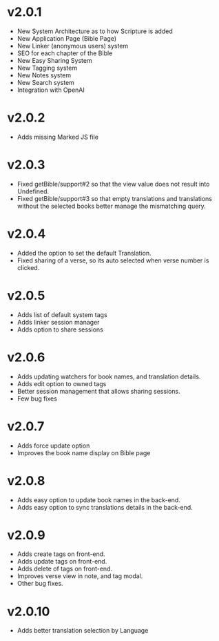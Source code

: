 # v2.0.1

- New System Architecture as to how Scripture is added
- New Application Page (Bible Page)
- New Linker (anonymous users) system
- SEO for each chapter of the Bible
- New Easy Sharing System
- New Tagging system
- New Notes system
- New Search system
- Integration with OpenAI

# v2.0.2

- Adds missing Marked JS file

# v2.0.3

- Fixed getBible/support#2 so that the view value does not result into Undefined.
- Fixed getBible/support#3 so that empty translations and translations without the selected books better manage the mismatching query.

# v2.0.4

- Added the option to set the default Translation.
- Fixed sharing of a verse, so its auto selected when verse number is clicked.

# v2.0.5

- Adds list of default system tags
- Adds linker session manager
- Adds option to share sessions

# v2.0.6

- Adds updating watchers for book names, and translation details.
- Adds edit option to owned tags
- Better session management that allows sharing sessions.
- Few bug fixes

# v2.0.7

- Adds force update option
- Improves the book name display on Bible page

# v2.0.8

- Adds easy option to update book names in the back-end.
- Adds easy option to sync translations details in the back-end.

# v2.0.9

- Adds create tags on front-end.
- Adds update tags on front-end.
- Adds delete of tags on front-end.
- Improves verse view in note, and tag modal.
- Other bug fixes.

# v2.0.10

- Adds better translation selection by Language